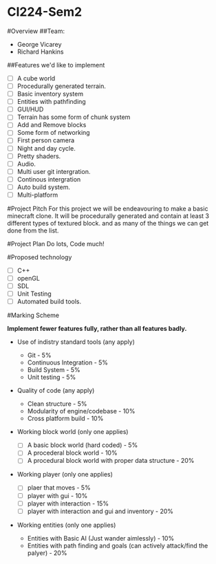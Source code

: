 # CI224-Sem2 

#Overview
##Team:
- George Vicarey
- Richard Hankins

##Features we'd like to implement

- [ ] A cube world
- [ ] Procedurally generated terrain.
- [ ] Basic inventory system
- [ ] Entities with pathfinding
- [ ] GUI/HUD
- [ ] Terrain has some form of chunk system
- [ ] Add and Remove blocks
- [ ] Some form of networking
- [ ] First person camera
- [ ] Night and day cycle.
- [ ] Pretty shaders.
- [ ] Audio.
- [ ] Multi user git intergration.
- [ ] Continous intergration
- [ ] Auto build system.
- [ ] Multi-platform

#Project Pitch
For this project we will be endeavouring to make a basic minecraft clone. It will be procedurally generated and contain at least 3 different types of textured block. and as many of the things we can get done from the list.

#Project Plan
Do lots, Code much!

#Proposed technology
- [ ] C++
- [ ] openGL
- [ ] SDL
- [ ] Unit Testing
- [ ] Automated build tools.

#Marking Scheme

**Implement fewer features fully, rather than all features badly.**

- Use of indistry standard tools (any apply)
  - Git - 5%
  - Continuous Integration - 5%
  - Build System - 5%
  - Unit testing - 5%

- Quality of code (any apply)
  - Clean structure - 5%
  - Modularity of engine/codebase - 10%
  - Cross platform build - 10%

- Working block world (only one applies)
  - [ ] A basic block world (hard coded) - 5%
  - [ ] A procederal block world  - 10%
  - [ ] A procedural block world with proper data structure - 20%

- Working player (only one applies)
  - [ ] plaer that moves - 5%
  - [ ] player with gui - 10%
  - [ ] player with interaction - 15%
  - [ ] player with interaction and gui and inventory - 20%

- Working entities (only one applies)
  - Entities with Basic AI (Just wander aimlessly) - 10%
  - Entities with path finding and goals (can actively attack/find the palyer) - 20%

